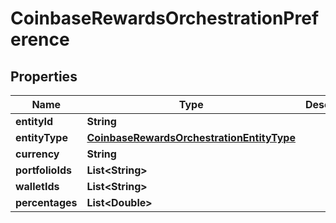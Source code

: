 
# CoinbaseRewardsOrchestrationPreference

## Properties
Name | Type | Description | Notes
------------ | ------------- | ------------- | -------------
**entityId** | **String** |  |  [optional]
**entityType** | [**CoinbaseRewardsOrchestrationEntityType**](CoinbaseRewardsOrchestrationEntityType.md) |  |  [optional]
**currency** | **String** |  |  [optional]
**portfolioIds** | **List&lt;String&gt;** |  |  [optional]
**walletIds** | **List&lt;String&gt;** |  |  [optional]
**percentages** | **List&lt;Double&gt;** |  |  [optional]



